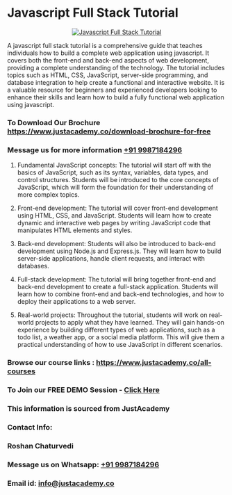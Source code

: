 # Javascript Full Stack Tutorial

<p align="center">
  <a href="https://justacademy.co/program-detail/full-stack-web-development">
    <img src="https://justacademy.co/storage2/program_images/1704700371.webp" alt="Javascript Full Stack Tutorial">
  </a>
</p>


A javascript full stack tutorial is a comprehensive guide that teaches individuals how to build a complete web application using javascript. It covers both the front-end and back-end aspects of web development, providing a complete understanding of the technology. The tutorial includes topics such as HTML, CSS, JavaScript, server-side programming, and database integration to help create a functional and interactive website. It is a valuable resource for beginners and experienced developers looking to enhance their skills and learn how to build a fully functional web application using javascript. 
### To Download Our Brochure https://www.justacademy.co/download-brochure-for-free
### Message us for more information [+91 9987184296](https://api.whatsapp.com/send?phone=919987184296)
1) Fundamental JavaScript concepts: The tutorial will start off with the basics of JavaScript, such as its syntax, variables, data types, and control structures. Students will be introduced to the core concepts of JavaScript, which will form the foundation for their understanding of more complex topics.

2) Front-end development: The tutorial will cover front-end development using HTML, CSS, and JavaScript. Students will learn how to create dynamic and interactive web pages by writing JavaScript code that manipulates HTML elements and styles.

3) Back-end development: Students will also be introduced to back-end development using Node.js and Express.js. They will learn how to build server-side applications, handle client requests, and interact with databases.

4) Full-stack development: The tutorial will bring together front-end and back-end development to create a full-stack application. Students will learn how to combine front-end and back-end technologies, and how to deploy their applications to a web server.

5) Real-world projects: Throughout the tutorial, students will work on real-world projects to apply what they have learned. They will gain hands-on experience by building different types of web applications, such as a todo list, a weather app, or a social media platform. This will give them a practical understanding of how to use JavaScript in different scenarios.

### Browse our course links : https://www.justacademy.co/all-courses 
### To Join our FREE DEMO Session - [Click Here](https://www.justacademy.co/register-for-course-demo)


### This information is sourced from JustAcademy
### Contact Info:
### Roshan Chaturvedi
### Message us on Whatsapp: [+91 9987184296](https://api.whatsapp.com/send?phone=919987184296)
### Email id: [info@justacademy.co](mailto:info@justacademy.co)
                    